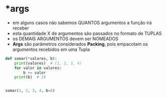 # *args


- em alguns casos não sabemos QUANTOS argumentos a função irá receber
- esta quantidade X de argumentos são passados no formato de TUPLAS
- os DEMAIS ARGUMENTOS devem ser NOMEADOS
- **Args** são parâmetros considerados **Packing**, pois empacotam os argumentos recebidos em uma Tupla

````python
def somar(*valores, b):
    print(valores)  # (1, 2, 3, 4)
    for valor in valores:
        b += valor
    print(b)  # 18


somar(1, 2, 3, 4, b=8)
````